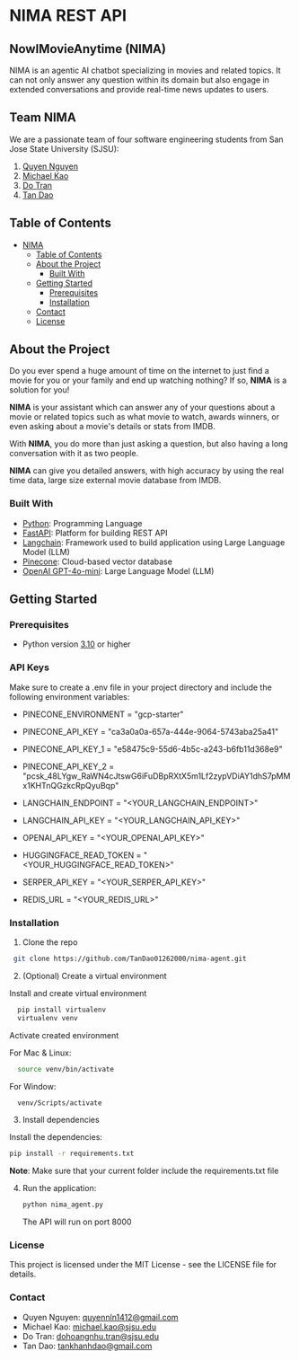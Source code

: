 # NIMA REST API  
## NowIMovieAnytime (NIMA)

NIMA is an agentic AI chatbot specializing in movies and related topics. It can not only answer any question within its domain but also engage in extended conversations and provide real-time news updates to users.

## Team NIMA

We are a passionate team of four software engineering students from San Jose State University (SJSU):

1. [Quyen Nguyen](https://github.com/Q1412)
2. [Michael Kao](https://github.com/mkao823) 
3. [Do Tran](https://github.com/nhutdh1103) 
4. [Tan Dao](https://github.com/TanDao01262000)

## Table of Contents

- [NIMA](#NowIMovieAnytime(NIMA))
  - [Table of Contents](#table-of-contents)
  - [About the Project](#about-the-project)
    - [Built With](#built-with)
  - [Getting Started](#getting-started)
    - [Prerequisites](#prerequisites)
    - [Installation](#installation)
  - [Contact](#contact)
  - [License](#license)
## About the Project

Do you ever spend a huge amount	 of time on the internet to just find a movie for you or your family and end up watching nothing? If so, **NIMA** is a solution for you!

**NIMA** is your assistant which can answer any of your questions about a movie or related topics such as what movie to watch, awards winners, or even asking about a movie's details or stats from IMDB.

With **NIMA**, you do more than just asking a question, but also having a long conversation with it as two people.

**NIMA** can give you detailed answers, with high accuracy by using the real time data, large size external movie database from IMDB.

### Built With
- [Python](https://www.python.org/): Programming Language
- [FastAPI](https://fastapi.tiangolo.com/): Platform for building REST API  
- [Langchain](https://www.langchain.com/): Framework used to build application using Large Language Model (LLM)
- [Pinecone](https://www.pinecone.io/): Cloud-based vector database
- [OpenAI GPT-4o-mini](https://openai.com/): Large Language Model (LLM) 



## Getting Started

### Prerequisites

- Python version [3.10](https://www.python.org/downloads/release/python-310/) or higher

### API Keys

Make sure to create a .env file in your project directory and include the following environment variables:

- PINECONE_ENVIRONMENT = "gcp-starter"
- PINECONE_API_KEY = "ca3a0a0a-657a-444e-9064-5743aba25a41"
- PINECONE_API_KEY_1 = "e58475c9-55d6-4b5c-a243-b6fb11d368e9"
- PINECONE_API_KEY_2 = "pcsk_48LYgw_RaWN4cJtswG6iFuDBpRXtX5m1Lf2zypVDiAY1dhS7pMMx1KHTnQGzkcRpQyuBqp"
  
- LANGCHAIN_ENDPOINT = "<YOUR_LANGCHAIN_ENDPOINT>"
- LANGCHAIN_API_KEY = "<YOUR_LANGCHAIN_API_KEY>"
- OPENAI_API_KEY = "<YOUR_OPENAI_API_KEY>"
- HUGGINGFACE_READ_TOKEN = "<YOUR_HUGGINGFACE_READ_TOKEN>"
- SERPER_API_KEY = "<YOUR_SERPER_API_KEY>"
- REDIS_URL = "<YOUR_REDIS_URL>"


### Installation

1. Clone the repo

  ```sh
   git clone https://github.com/TanDao01262000/nima-agent.git
  ```


2. (Optional) Create a virtual environment

Install and create virtual environment
  ```sh
    pip install virtualenv
    virtualenv venv
  ```

Activate created environment

For Mac & Linux: 
  ``` sh
    source venv/bin/activate 
  ```

For Window:
  ``` sh
    venv/Scripts/activate 
  ```

3. Install dependencies

  
  Install the dependencies:
   ```sh
   pip install -r requirements.txt
   ```
   **Note**: Make sure that your current folder include the requirements.txt file

4. Run the application:
   ```sh
   python nima_agent.py
   ```

   The API will run on port 8000


### License

This project is licensed under the MIT License - see the LICENSE file for details.

### Contact

  - Quyen Nguyen: quyennln1412@gmail.com
  - Michael Kao: michael.kao@sjsu.edu
  - Do Tran: dohoangnhu.tran@sjsu.edu
  - Tan Dao: tankhanhdao@gmail.com


